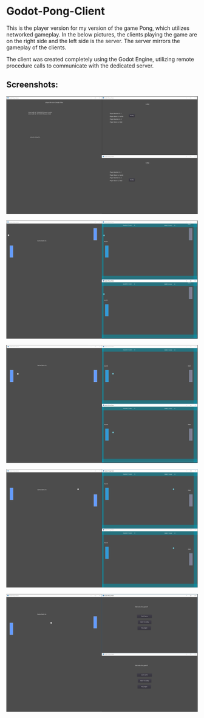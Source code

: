 # Godot-Pong-Client
This is the player version for my version of the game Pong, which utilizes networked gameplay.  In the below pictures, the clients playing the game are on the right side and the left side is the server.  The server mirrors the gameplay of the clients.

The client was created completely using the Godot Engine, utilizing remote procedure calls to communicate with the dedicated server.

## Screenshots:

![BeginningGame](Screenshots/BeginningGame.PNG "Beginning of the Game")

![MidGame](Screenshots/MidGame.PNG "MidGame")

![MidGame1](Screenshots/MidGame1.PNG "MidGame1")

![MidGame2](Screenshots/MidGame2.PNG "MidGame2")

![EndGame](Screenshots/EndGame.PNG "End Game")
